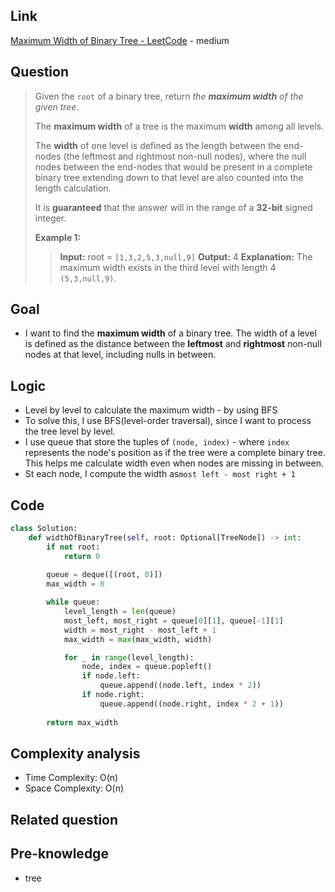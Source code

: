 ## Link
[Maximum Width of Binary Tree - LeetCode](https://leetcode.com/problems/maximum-width-of-binary-tree/description/) - medium
## Question
> Given the `root` of a binary tree, return _the **maximum width** of the given tree_.
> 
> The **maximum width** of a tree is the maximum **width** among all levels.
> 
> The **width** of one level is defined as the length between the end-nodes (the leftmost and rightmost non-null nodes), where the null nodes between the end-nodes that would be present in a complete binary tree extending down to that level are also counted into the length calculation.
> 
> It is **guaranteed** that the answer will in the range of a **32-bit** signed integer.
>
> **Example 1:**
>> **Input:** root = `[1,3,2,5,3,null,9]`
>> **Output:** 4
>> **Explanation:** The maximum width exists in the third level with length 4 `(5,3,null,9)`.
## Goal
- I want to find the **maximum width** of a binary tree. The width of a level is defined as the distance between the **leftmost** and **rightmost** non-null nodes at that level, including nulls in between.
## Logic
- Level by level to calculate the maximum width - by using BFS
- To solve this, I use BFS(level-order traversal), since I want to process the tree level by level.
- I use queue that store the tuples of `(node, index)` - where `index` represents the node's position as if the tree were a complete binary tree. This helps me calculate width even when nodes are missing in between.
- St each node, I compute the width as`most left - most right + 1`
## Code
```python
class Solution:
    def widthOfBinaryTree(self, root: Optional[TreeNode]) -> int:
        if not root:
            return 0
        
        queue = deque([(root, 0)])
        max_width = 0

        while queue:
            level_length = len(queue)
            most_left, most_right = queue[0][1], queue[-1][1]
            width = most_right - most_left + 1
            max_width = max(max_width, width)

            for _ in range(level_length):
                node, index = queue.popleft()
                if node.left:
                    queue.append((node.left, index * 2))
                if node.right:
                    queue.append((node.right, index * 2 + 1))
        
        return max_width
```

## Complexity analysis
- Time Complexity: O(n)
- Space Complexity: O(n)
## Related question

## Pre-knowledge
- tree
